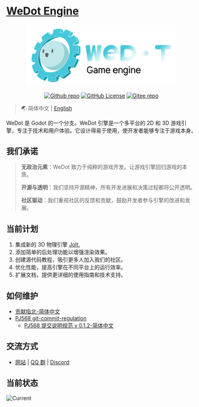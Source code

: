 # [WeDot Engine](https://wedot.top)

<p align="center">
    <img width="400" src="logo/wedot-logo2_text-transparent.svg" alt="WeDot Engine Logo" />
</p>

<p align="center">
    <a href="https://github.com/Wedot-Engine/WeDot"><img alt="Github repo" src="https://img.shields.io/website?url=https%3A%2F%2Fgithub.com%2FPJ-568%2Fqmole-source-site&up_color=007bff&up_message=Wedot-Engine/WeDot&logo=github&label=Github" loading="lazy"></a>
    <a href="https://github.com/Wedot-Engine/WeDot/blob/main/LICENSE.txt"><img alt="GitHub License" src="https://img.shields.io/github/license/Wedot-Engine/WeDot?logo=github&color=e48c5c" loading="lazy"></a>
    <a href="https://gitee.com/Wedot-Engine/WeDot"><img alt="Gitee repo" src="https://img.shields.io/website?url=https%3A%2F%2Fgitee.com%2FPJ-568%2Fqmole-source-site&up_color=007bff&up_message=Wedot-Engine/WeDot&logo=gitee&label=Gitee" loading="lazy"></a>
</p>

> 🌏 简体中文 | [English](./README_EN.md)

WeDot 是 Godot 的一个分支。WeDot 引擎是一个多平台的 2D 和 3D 游戏引擎，专注于技术和用户体验。它设计得易于使用，使开发者能够专注于游戏本身。

## 我们承诺

> **无政治元素**：WeDot 致力于纯粹的游戏开发。让游戏引擎回归游戏的本质。
>
> **开源与透明**：我们坚持开源精神，所有开发进展和决策过程都将公开透明。
>
> **社区驱动**：我们重视社区的反馈和贡献，鼓励开发者参与引擎的改进和发展。

## 当前计划

1. 集成新的 3D 物理引擎 [Jolt.](https://github.com/jrouwe/JoltPhysics)
2. 添加简单的后处理功能以增强渲染效果。
3. 创建源代码教程，吸引更多人加入我们的社区。
4. 优化性能，提高引擎在不同平台上的运行效率。
5. 扩展文档，提供更详细的使用指南和技术支持。
   
## 如何维护

- [贡献指北-简体中文](./CONTRIBUTING.md)
- [PJ568 git-commit-regulation](https://github.com/PJ-568/git-commit-regulation)
	- [PJ568 提交说明规范 v 0.1.2-简体中文](https://github.com/PJ-568/git-commit-regulation/blob/master/README.md)

## 交流方式

- [网站](https://wedot.top) | [QQ 群](https://qm.qq.com/cgi-bin/qm/qr?authKey=G%2BR%2FKlLQBeH71b1Mhe4t2gM%2B8rLXndOEPhPtDgWgTudLUtGUgpMrNAWD87x%2F64ta&k=IPTGQ3zH_W8IAzaFrnLLGF2kplhv-EeM&noverify=0&group_code=670915303) | [Discord](https://discord.com/invite/MRssAz6Pe3)

## 当前状态

![Current](https://repobeats.axiom.co/api/embed/e8d7fcfa4529d0f4a1a8383ced8d3cd7d2f50099.svg "Repobeats analytics image")
